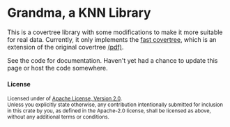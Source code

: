# Grandma, a KNN Library

This is a covertree library with some modifications to make it more suitable for real data. Currently, it only implements the [fast covertree](http://proceedings.mlr.press/v37/izbicki15.pdf), which is an extension of the original covertree [(pdf)](https://homes.cs.washington.edu/~sham/papers/ml/cover_tree.pdf).

See the code for documentation. Haven't yet had a chance to update this page or host the code somewhere.


#### License

<sup>
Licensed under of <a href="LICENSE.txt">Apache License, Version 2.0</a>.
</sup>

<br>

<sub>
Unless you explicitly state otherwise, any contribution intentionally submitted
for inclusion in this crate by you, as defined in the Apache-2.0 license, shall
be licensed as above, without any additional terms or conditions.
</sub>
